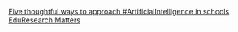 [Five thoughtful ways to approach #ArtificialIntelligence in schools   EduResearch Matters ](https://qi.tc/qi/10273)